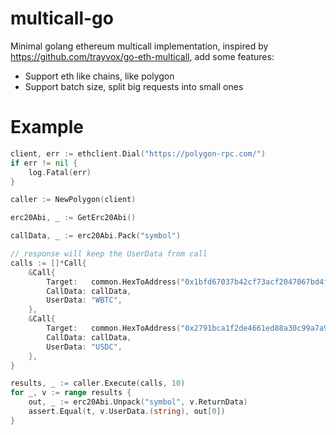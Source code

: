 # multicall-go

Minimal golang ethereum multicall implementation, inspired by https://github.com/trayvox/go-eth-multicall, add some features:

* Support eth like chains, like polygon
* Support batch size, split big requests into small ones

# Example

```go
client, err := ethclient.Dial("https://polygon-rpc.com/")
if err != nil {
	log.Fatal(err)
}

caller := NewPolygon(client)

erc20Abi, _ := GetErc20Abi()

callData, _ := erc20Abi.Pack("symbol")

// response will keep the UserData from call
calls := []*Call{
	&Call{
		Target:   common.HexToAddress("0x1bfd67037b42cf73acf2047067bd4f2c47d9bfd6"),
		CallData: callData,
		UserData: "WBTC",
	},
	&Call{
		Target:   common.HexToAddress("0x2791bca1f2de4661ed88a30c99a7a9449aa84174"),
		CallData: callData,
		UserData: "USDC",
	},
}

results, _ := caller.Execute(calls, 10)
for _, v := range results {
	out, _ := erc20Abi.Unpack("symbol", v.ReturnData)
	assert.Equal(t, v.UserData.(string), out[0])
}
```
